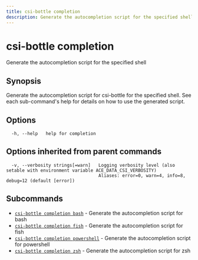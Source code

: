 ```yaml
---
title: csi-bottle completion
description: Generate the autocompletion script for the specified shell
---
```


<!--
This documentation is auto generated by a script.
Please do not edit this file directly.
-->

<!-- markdownlint-disable-next-line single-title -->
# csi-bottle completion

Generate the autocompletion script for the specified shell

## Synopsis

Generate the autocompletion script for csi-bottle for the specified shell.
See each sub-command's help for details on how to use the generated script.


## Options

```plaintext
  -h, --help   help for completion
```

## Options inherited from parent commands

```plaintext
  -v, --verbosity strings[=warn]   Logging verbosity level (also setable with environment variable ACE_DATA_CSI_VERBOSITY)
                                   Aliases: error=0, warn=4, info=8, debug=12 (default [error])
```

## Subcommands

- [`csi-bottle completion bash`](bash.md) - Generate the autocompletion script for bash
- [`csi-bottle completion fish`](fish.md) - Generate the autocompletion script for fish
- [`csi-bottle completion powershell`](powershell.md) - Generate the autocompletion script for powershell
- [`csi-bottle completion zsh`](zsh.md) - Generate the autocompletion script for zsh

